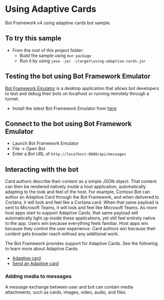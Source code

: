# Using Adaptive Cards

Bot Framework v4 using adaptive cards bot sample.

## To try this sample
- From the root of this project folder:
    - Build the sample using `mvn package`
    - Run it by using `java -jar .\target\using-adaptive-cards.jar`

## Testing the bot using Bot Framework Emulator

[Bot Framework Emulator](https://github.com/microsoft/botframework-emulator) is a desktop application that allows bot developers to test and debug their bots on localhost or running remotely through a tunnel.

- Install the latest Bot Framework Emulator from [here](https://github.com/Microsoft/BotFramework-Emulator/releases)

## Connect to the bot using Bot Framework Emulator
- Launch Bot Framework Emulator
- File -> Open Bot
- Enter a Bot URL of `http://localhost:8080/api/messages`

## Interacting with the bot
  
Card authors describe their content as a simple JSON object. That content can then be rendered natively inside a host application, automatically adapting to the look and feel of the host. For example, Contoso Bot can author an Adaptive Card through the Bot Framework, and when delivered to Cortana, it will look and feel like a Cortana card. When that same payload is sent to Microsoft Teams, it will look and feel like Microsoft Teams. As more host apps start to support Adaptive Cards, that same payload will automatically light up inside these applications, yet still feel entirely native to the app. Users win because everything feels familiar. Host apps win because they control the user experience. Card authors win because their content gets broader reach without any additional work.

The Bot Framework provides support for Adaptive Cards.  See the following to learn more about Adaptive Cards.

- [Adaptive card](http://adaptivecards.io)
- [Send an Adaptive card](https://docs.microsoft.com/en-us/azure/bot-service/nodejs/bot-builder-nodejs-send-rich-cards?view=azure-bot-service-3.0&viewFallbackFrom=azure-bot-service-4.0#send-an-adaptive-card)

### Adding media to messages

A message exchange between user and bot can contain media attachments, such as cards, images, video, audio, and files.
